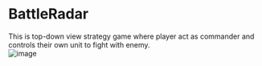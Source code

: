 # BattleRadar

This is top-down view strategy game where player act as commander and controls their own unit to fight with enemy. 
<br>
![image](https://user-images.githubusercontent.com/71058334/190539751-d4ff6011-080b-4f5d-8f86-ff36c69ba8c7.png)
